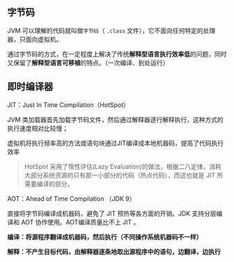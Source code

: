 ## 字节码

JVM 可以理解的代码就叫做`字节码`（ `.class` 文件），它不面向任何特定的处理器，只面向虚拟机。

通过字节码的方式，在一定程度上解决了传统**解释型语言执行效率低**的问题，同时又保留了**解释型语言可移植**的特点。（一次编译、到处运行）



## 即时编译器

JIT：Just In Time Compilation（HotSpot）

JVM 类加载器首先加载字节码文件，然后通过解释器逐行解释执行，这种方式的执行速度相对比较慢；

虚拟机将执行频率高的方法或语句块通过JIT编译成本地机器码，提高了代码执行效率

> HotSpot 采用了惰性评估(Lazy Evaluation)的做法，根据二八定律，消耗大部分系统资源的只有那一小部分的代码（热点代码），而这也就是 JIT 所需要编译的部分。



AOT：Ahead of Time Compilation （JDK 9）

直接将字节码编译成机器码，避免了 JIT 预热等各方面的开销。JDK 支持分层编译和 AOT 协作使用。AOT编译质量比不上 JIT 。



**编译：将源程序翻译成机器码，然后执行（不同操作系统机器码不一样）**

**解释：不产生目标代码，由解释器逐条地取出源程序中的语句，边翻译，边执行**
